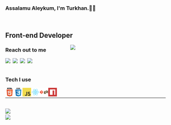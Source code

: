 
### Assalamu Aleykum, I'm Turkhan.👋🏻 
<br/>

## Front-end Developer
<img src="https://media.giphy.com/media/gxTY1998PM9YbWrDyq/giphy.gif" width="300" align="right"/>


### Reach out to me 

[<img width="23" src="https://unpkg.com/simple-icons@v6/icons/gmail.svg"  align="left" />][gmail] 
[<img width="23" src="https://unpkg.com/simple-icons@v6/icons/facebook.svg"  align="left" />][facebook] 
[<img width="23" src="https://unpkg.com/simple-icons@v6/icons/instagram.svg"  align="left" />][instagrem] 
[<img width="23" src="https://unpkg.com/simple-icons@v6/icons/twitter.svg"  align="left" />][twitter] 

<br/> <br/>

### Tech I use

<img src="https://raw.githubusercontent.com/github/explore/80688e429a7d4ef2fca1e82350fe8e3517d3494d/topics/html/html.png" width='27px' align="left" />
<img src="https://raw.githubusercontent.com/github/explore/80688e429a7d4ef2fca1e82350fe8e3517d3494d/topics/css/css.png" width='27px' align="left" />
<img src="https://raw.githubusercontent.com/github/explore/80688e429a7d4ef2fca1e82350fe8e3517d3494d/topics/javascript/javascript.png" width='27px' align="left" />
<img src="https://raw.githubusercontent.com/github/explore/80688e429a7d4ef2fca1e82350fe8e3517d3494d/topics/react/react.png" width='27px' align="left" />
<img src="https://raw.githubusercontent.com/github/explore/80688e429a7d4ef2fca1e82350fe8e3517d3494d/topics/git/git.png" width='27px' align="left" />
<img src="https://raw.githubusercontent.com/github/explore/80688e429a7d4ef2fca1e82350fe8e3517d3494d/topics/npm/npm.png" width='27px' align="left" />

<br/> 

<hr/>

<br/>

<img src="https://github-readme-stats.vercel.app/api?username=TurkhanIusubov&theme=algolia" align="center"/> 

<br/>

<img src="https://github-readme-stats.vercel.app/api/top-langs/?username=TurkhanIusubov&layout=compact&theme=algolia" align="center" /> 


[gmail]: https://mail.google.com/mail/u/0/#inbox?compose=GTvVlcRzBlDWfggfKpbHFllrPcLWktKFBzSLVNkDpNfGhwpXCJLBMvznBwSntwWqrGRzdKddVGPss
[facebook]: https://www.facebook.com/profile.php?id=100074313310707
[instagrem]: https://www.instagram.com/turkhan_iusubov/
[twitter]: https://twitter.com/Turkhan_Iusubov
